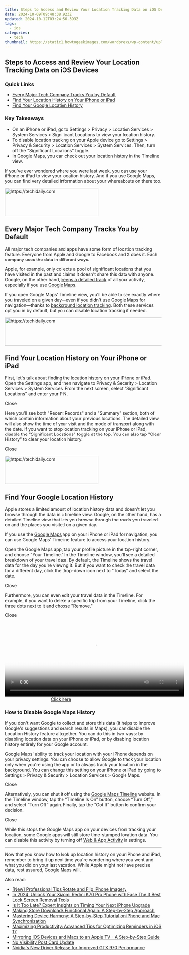 ```yaml
---
title: Steps to Access and Review Your Location Tracking Data on iOS Devices
date: 2024-10-09T09:48:38.923Z
updated: 2024-10-12T03:24:56.393Z
tags:
  - ios
categories:
  - tech
thumbnail: https://static1.howtogeekimages.com/wordpress/wp-content/uploads/2023/09/52862573598_69c9e80298_o.jpg
---
```


## Steps to Access and Review Your Location Tracking Data on iOS Devices

### Quick Links

* [Every Major Tech Company Tracks You by Default](https://facebook-clips.techidaily.com/new-maximizing-impact-with-a-triad-of-tailored-copywriting-methods/)
* [Find Your Location History on Your iPhone or iPad](https://visual-screen-recording.techidaily.com/new-mastering-windows-pc-live-tv-recording-tips-and-tricks-for-2024/)
* [Find Your Google Location History](https://screen-activity-recording.techidaily.com/new-2024-approved-most-streamed-hits-in-spotify-history/)

### Key Takeaways

* On an iPhone or iPad, go to Settings > Privacy > Location Services > System Services > Significant Locations to view your location history.
* To disable location tracking on your Apple device go to Settings > Privacy & Security > Location Services > System Services. Then, turn off the "Significant Locations" toggle.
* In Google Maps, you can check out your location history in the Timeline view.

 If you've ever wondered where you were last week, you can use your iPhone or iPad to view your location history. And if you use Google Maps, you can find very detailed information about your whereabouts on there too.

<!-- affiliate ads begin -->
<a href="https://aligracehair.sjv.io/c/5597632/1997643/19272" target="_top" id="1997643">
  <img src="//a.impactradius-go.com/display-ad/19272-1997643" border="0" alt="https://techidaily.com" width="300" height="90"/>
</a>
<img height="0" width="0" src="https://aligracehair.sjv.io/i/5597632/1997643/19272" style="position:absolute;visibility:hidden;" border="0" />
<!-- affiliate ads end -->

##  Every Major Tech Company Tracks You by Default

 All major tech companies and apps have some form of location tracking feature. Everyone from Apple and Google to Facebook and X does it. Each company uses the data in different ways.

 Apple, for example, only collects a pool of significant locations that you have visited in the past and claims it doesn't share this data with anyone. Google, on the other hand, [keeps a detailed track](https://twitter-videos.techidaily.com/2024-approved-enhancing-twits-visuals-to-fhd-standards/) of all your activity, especially if you use [Google Maps](https://location-social.techidaily.com/how-to-detect-and-stop-mspy-from-spying-on-your-oppo-a1x-5g-drfone-by-drfone-virtual-android/).

 If you open Google Maps' Timeline view, you'll be able to see exactly where you traveled on a given day—even if you didn't use Google Maps for navigation—thanks to [background location tracking](https://facebook-video-content.techidaily.com/navigating-the-world-of-social-networking-facebook-basics-for-2024/). Both these services opt you in by default, but you can disable location tracking if needed.

<!-- affiliate ads begin -->
<a href="https://ephamedtechinc.pxf.io/c/5597632/2137218/26400" target="_top" id="2137218">
  <img src="//a.impactradius-go.com/display-ad/26400-2137218" border="0" alt="https://techidaily.com" width="728" height="90"/>
</a>
<img height="0" width="0" src="https://ephamedtechinc.pxf.io/i/5597632/2137218/26400" style="position:absolute;visibility:hidden;" border="0" />
<!-- affiliate ads end -->

##  Find Your Location History on Your iPhone or iPad

 First, let's talk about finding the location history on your iPhone or iPad. Open the Settings app, and then navigate to Privacy & Security > Location Services > System Services. From the next screen, select "Significant Locations" and enter your PIN.

Close 

 Here you'll see both "Recent Records" and a "Summary" section, both of which contain information about your previous locations. The detailed view will also show the time of your visit and the mode of transport along with the date. If you want to stop location tracking on your iPhone or iPad, disable the "Significant Locations" toggle at the top. You can also tap "Clear History" to clear your location history.

Close 

<!-- affiliate ads begin -->
<a href="https://aligracehair.sjv.io/c/5597632/1915825/19272" target="_top" id="1915825">
  <img src="//a.impactradius-go.com/display-ad/19272-1915825" border="0" alt="https://techidaily.com" width="300" height="90"/>
</a>
<img height="0" width="0" src="https://aligracehair.sjv.io/i/5597632/1915825/19272" style="position:absolute;visibility:hidden;" border="0" />
<!-- affiliate ads end -->

##  Find Your Google Location History

 Apple stores a limited amount of location history data and doesn't let you browse through the data in a timeline view. Google, on the other hand, has a detailed Timeline view that lets you browse through the roads you traveled on and the places you visited on a given day.

 If you use the [Google Maps](https://apps.apple.com/us/app/google-maps-transit-food/id585027354) app on your iPhone or iPad for navigation, you can use Google Maps' Timeline feature to access your location history.

 Open the Google Maps app, tap your profile picture in the top-right corner, and choose "Your Timeline." In the Timeline window, you'll see a detailed breakdown of your travel data. By default, the Timeline shows the travel data for the day you're viewing it. But if you want to check the travel data for a different day, click the drop-down icon next to "Today" and select the date.

Close 

 Furthermore, you can even edit your travel data in the Timeline. For example, if you want to delete a specific trip from your Timeline, click the three dots next to it and choose "Remove."

Close 

<!-- affiliate ads begin -->
<span id="1983553">
					<video width="576" height="240" style="cursor:pointer"
           poster="//a.impactradius-go.com/display-clicktoplayimage/1983553.png"
           onclick="if(!this.playClicked){this.play();this.setAttribute('controls',true);this.playClicked=true;}">
	   <source src="//a.impactradius-go.com/display-ad/22993-1983553">
	   <img src="//a.impactradius-go.com/display-clicktoplayimage/1983553.png" style="border: none; height: 100%; width: 100%; object-fit: contain">
	</video>
	<div style="width:360px;text-align:center"><a href="javascript:window.open(decodeURIComponent('https%3A%2F%2Fhomestyler.sjv.io%2Fc%2F5597632%2F1983553%2F22993'), '_blank');void(0);">Click here</a></div>
</span>
<img height="0" width="0" src="https://imp.pxf.io/i/5597632/1983553/22993" style="position:absolute;visibility:hidden;" border="0" />
<!-- affiliate ads end -->

###  How to Disable Google Maps History

 If you don't want Google to collect and store this data (it helps to improve Google's suggestions and search results in Maps), you can disable the Location History feature altogether. You can do this in two ways: by disabling location data on your iPhone or iPad, or by disabling location history entirely for your Google account.

 Google Maps' ability to track your location with your iPhone depends on your privacy settings. You can choose to allow Google to track your location only when you're using the app or to always track your location in the background. You can change this setting on your iPhone or iPad by going to Settings > Privacy & Security > Location Services > Google Maps.

Close 

 Alternatively, you can shut it off using the [Google Maps Timeline](https://www.google.com/maps/timeline) website. In the Timeline window, tap the “Timeline Is On” button, choose “Turn Off,” and select “Turn Off” again. Finally, tap the “Got It” button to confirm your decision.

Close 

 While this stops the Google Maps app on your devices from tracking your location, some Google apps will still store time-stamped location data. You can disable this activity by turning off [Web & App Activity](https://myaccount.google.com/activitycontrols) in settings.

---

 Now that you know how to look up location history on your iPhone and iPad, remember to bring it up next time you're wondering where you went and what you did on your last vacation. While Apple might not have precise data, rest assured, Google Maps will.

<ins class="adsbygoogle"
     style="display:block"
     data-ad-format="autorelaxed"
     data-ad-client="ca-pub-7571918770474297"
     data-ad-slot="1223367746"></ins>

<ins class="adsbygoogle"
     style="display:block"
     data-ad-client="ca-pub-7571918770474297"
     data-ad-slot="8358498916"
     data-ad-format="auto"
     data-full-width-responsive="true"></ins>

<span class="atpl-alsoreadstyle">Also read:</span>
<div><ul>
<li><a href="https://extra-support.techidaily.com/new-professional-tips-rotate-and-flip-iphone-imagery/"><u>[New] Professional Tips Rotate and Flip iPhone Imagery</u></a></li>
<li><a href="https://unlock-android.techidaily.com/in-2024-unlock-your-xiaomi-redmi-k70-pro-phone-with-ease-the-3-best-lock-screen-removal-tools-by-drfone-android/"><u>In 2024, Unlock Your Xiaomi Redmi K70 Pro Phone with Ease The 3 Best Lock Screen Removal Tools</u></a></li>
<li><a href="https://os-tips.techidaily.com/is-it-too-late-expert-insights-on-timing-your-next-iphone-upgrade/"><u>Is It Too Late? Expert Insights on Timing Your Next iPhone Upgrade</u></a></li>
<li><a href="https://windows11.techidaily.com/making-store-downloads-functional-again-a-step-by-step-approach/"><u>Making Store Downloads Functional Again: A Step-by-Step Approach</u></a></li>
<li><a href="https://os-tips.techidaily.com/mastering-device-harmony-a-step-by-step-tutorial-on-iphone-and-mac-synchronization/"><u>Mastering Device Harmony: A Step-by-Step Tutorial on iPhone and Mac Synchronization</u></a></li>
<li><a href="https://os-tips.techidaily.com/maximizing-productivity-advanced-tips-for-optimizing-reminders-in-ios-17/"><u>Maximizing Productivity: Advanced Tips for Optimizing Reminders in iOS 17</u></a></li>
<li><a href="https://os-tips.techidaily.com/mirroring-ios-devices-and-macs-to-an-apple-tv-a-step-by-step-guide/"><u>Mirroring iOS Devices and Macs to an Apple TV - A Step-by-Step Guide</u></a></li>
<li><a href="https://network-issues.techidaily.com/no-visibility-post-card-update/"><u>No Visibility Post Card Update</u></a></li>
<li><a href="https://driver-install.techidaily.com/nvidias-new-driver-release-for-improved-gtx-970-performance/"><u>Nvidia's New Driver Release for Improved GTX 970 Performance</u></a></li>
</ul></div>

